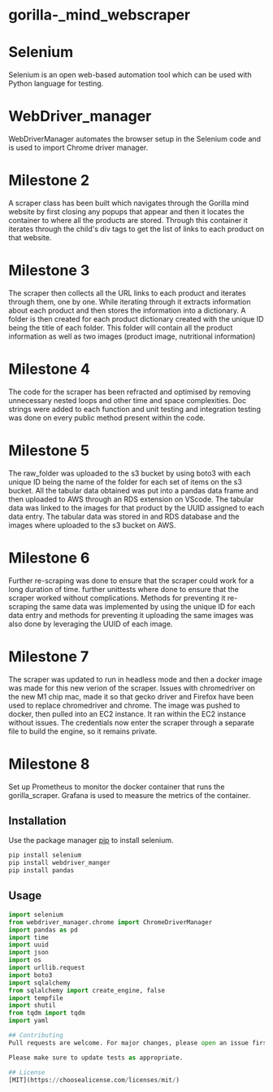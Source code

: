 # gorilla-_mind_webscraper

# Selenium

Selenium is an open web-based automation tool which can be used with Python language for testing.

# WebDriver_manager

WebDriverManager automates the browser setup in the Selenium code and is used to import Chrome driver manager. 

# Milestone 2

A scraper class has been built which navigates through the Gorilla mind website by first closing any popups that appear and then it locates the container to where all the products are stored. Through this container it iterates through the child's div tags to get the list of links to each product on that website. 

# Milestone 3 

The scraper then collects all the URL links to each product and iterates through them, one by one. While iterating through it extracts information about each product and then stores the information into a dictionary. A folder is then created for each product dictionary created with the unique ID being the title of each folder. This folder will contain all the product information as well as two images (product image, nutritional information)  

# Milestone 4

The code for the scraper has been refracted and optimised by removing unnecessary nested loops and other time and space complexities. Doc strings were added to each function and unit testing and integration testing was done on every public method present within the code.

# Milestone 5

The raw_folder was uploaded to the s3 bucket by using boto3 with each unique ID being the name of the folder for each set of items on the s3 bucket. All the tabular data obtained was put into a pandas data frame and then uploaded to AWS through an RDS extension on VScode. The tabular data was linked to the images for that product by the UUID assigned to each data entry. The tabular data was stored in and RDS database and the images where uploaded to the s3 bucket on AWS.

# Milestone 6

Further re-scraping was done to ensure that the scraper could work for a long duration of time. further unittests where done to ensure that the scraper worked without complications. Methods for preventing it re-scraping the same data was implemented by using the unique ID for each data entry and methods for preventing it uploading the same images was also done by leveraging the UUID of each image. 

# Milestone 7

The scraper was updated to run in headless mode and then a docker image was made for this new verion of the scraper. Issues with chromedriver on the new M1 chip mac, made it so that gecko driver and Firefox have been used to replace chromedriver and chrome. The image was pushed to docker, then pulled into an EC2 instance. It ran within the EC2 instance without issues. The credentials now enter the scraper through a separate file to build the engine, so it remains private. 

# Milestone 8

Set up Prometheus to monitor the docker container that runs the gorilla_scraper. Grafana is used to measure the metrics of the container.

## Installation

Use the package manager [pip](https://pip.pypa.io/en/stable/) to install selenium.

```zsh
pip install selenium
pip install webdriver_manger
pip install pandas 
```

## Usage

```python
import selenium
from webdriver_manager.chrome import ChromeDriverManager
import pandas as pd
import time
import uuid
import json
import os 
import urllib.request
import boto3
import sqlalchemy
from sqlalchemy import create_engine, false
import tempfile
import shutil
from tqdm import tqdm
import yaml

## Contributing
Pull requests are welcome. For major changes, please open an issue first to discuss what you would like to change.

Please make sure to update tests as appropriate.

## License
[MIT](https://choosealicense.com/licenses/mit/)
